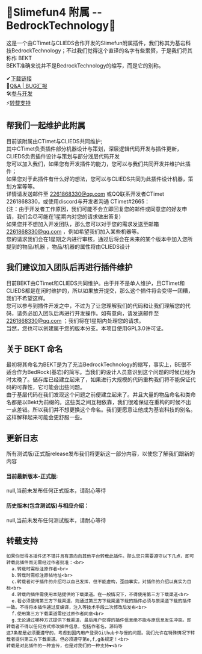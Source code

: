 # 👀Slimefun4 附属 -- BedrockTechnology👀
  这是一个由CTimet与CLIEDS合作开发的Slimefun附属插件，我们称其为基岩科技BedrockTechnology；不过我们觉得这个直译的名字有些累赘，于是我们将其称作 BEKT<br>
  BEKT准确来说并不是BedrockTechnology的缩写，而是它的别称。
  
  ✔[下载链接](https://github.com/CTimet/BedrockTechnology#%E5%BD%93%E5%89%8D%E6%9C%80%E6%96%B0%E7%89%88%E6%9C%AC-%E6%AD%A3%E5%BC%8F%E7%89%88)<br>
  🔎[Q&A | BUG汇报](https://github.com/CTimet/BedrockTechnology/issues)<br>
  🛠[参与开发](https://github.com/CTimet/BedrockTechnology#%E5%B8%AE%E6%88%91%E4%BB%AC%E4%B8%80%E8%B5%B7%E7%BB%B4%E6%8A%A4%E6%AD%A4%E9%99%84%E5%B1%9E)<br>
  ⚡[转载支持](https://github.com/CTimet/BedrockTechnology#%E8%BD%AC%E8%BD%BD%E6%94%AF%E6%8C%81)

## 帮我们一起维护此附属
  目前该附属由CTimet与CLIEDS共同维护;<br>
  其中CTimet负责插件部分机器设计与策划，深层逻辑代码开发与插件更新，CLIEDS负责插件设计与策划与部分浅层代码开发<br>
  您可以加入我们，如果您有开发插件的能力，您可以与我们共同开发并维护此插件；<br>
  如果您对于此插件有什么好的想法，您可以与CLIEDS共同为此插件设计机器，策划方案等等。<br>
  详情请发送邮件至 2261868330@qq.com 或QQ联系开发者CTimet 2261868330，或使用discord与开发者沟通 CTimet#2665：<br>
  (注：由于开发者工作原因，我们可能不会立即回复您的邮件或同意您的好友申请，我们会尽可能在1星期内对您的请求做出答复)<br>
  如果您并不想加入开发团队，那么您可以对于您的需求发送至邮箱 2261868330@qq.com ，例如希望我们加入某些机器等。<br>
  您的请求我们会在1星期之内进行审核，通过后将会在未来的某个版本中加入您所提到的物品/机器 ，物品/机器的属性将由CLIEDS设计<br>

## 我们建议加入团队后再进行插件维护
  目前BEKT由CTimet和CLIEDS共同维护。由于并不是单人维护，且CTimet和CLIEDS都是在闲时维护的，所以如果放开提交，那么这个插件将会变得一团糟，我们不希望这样。<br>
  您可以参与到插件开发之中，不过为了让您理解我们的代码和让我们理解您的代码，请务必加入团队后再进行开发操作。如有意向，请发送邮件至 2261868330@qq.com ；我们将在1星期内处理您的请求。<br>
  当然，您也可以创建属于您的版本分支。本项目使用GPL3.0许可证。<br>

## 关于 BEKT 命名
 最初将其命名为BEKT是为了充当BedrockTechnology的缩写，事实上，BE很不适合作为BedRock(基岩)的简写。当我们的设计人员意识到这个问题的时候已经为时太晚了。储存库已经建立起来了，如果进行大规模的代码重构我们将不能保证代码的可靠性，它可能会出些问题。<br>
  由于基层代码在我们发现这个问题之前便建立起来了。并且大量的物品命名和类命名都是以Bekt为前缀的。这些类之间互相依靠，我们很难保证在重构的时候不出一点差错。所以我们并不想更换这个命名。我们更愿意让他成为基岩科技的别名。这样解释起来可能会更舒服一些。<br>
  
## 更新日志
  所有测试版/正式版release发布我们将更新这一部分内容，以使您了解我们跟新的内容<br>
  #### 当前最新版本-正式版:
  null,当前未发布任何正式版本，请耐心等待
  
  #### 历史版本(包含测试版)与相应介绍：
  null,当前未发布任何测试版本，请耐心等待
      
## 转载支持<br>
    如果你觉得本插件还不错并且有意向向其他平台转载此插件。那么您只需要遵守以下几点，即可转载此插件而无需经过作者批准：<br>
      a.转载时需标注原作者<br>
      b.转载时需标注原帖地址<br>
      c.转载者对于插件的介绍可以自己发挥，但不能虚构，歪曲事实，对插件的介绍以真实为目标<br>
      d.转载的插件需使用本贴提供的下载渠道。在一般情况下，不得使用第三方下载渠道<br>
      e.若必须使用第三方下载渠道，则通过第三方下载渠道下载的插件必须与原渠道下载的插件一致。不得将本插件通过反编译，注入等技术手段二次修改后发布<br>
      f.使用第三方下载渠道需经过原作者同意<br>
      g.无论通过哪种方式提供下载渠道，最后用户获得的插件信息绝不能与原信息发生冲突。即转载者不得以任何方式修改插件信息，包括作者名，源码等
    这7条都是必须要遵守的，考虑到国内用户登录Github卡与慢的问题。我们允许在特殊情况下转载者提供第三方下载渠道。但必须遵守第e,f,g条规定！<br>
    转载是对此插件的一种宣传，也是对我们的一种支持❤<br>

